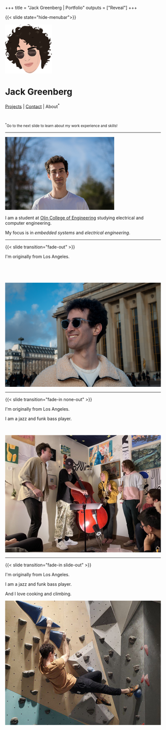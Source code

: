 +++
title = "Jack Greenberg | Portfolio"
outputs = ["Reveal"]
+++

{{< slide state="hide-menubar">}}

<img style="border: none; box-shadow: none" src="/illustration.png" width="30%" />

# Jack Greenberg

[Projects](#projects) | [Contact](#contact) | About<sup>\*</sup>

<br />

<small><sup>\*</sup>Go to the next slide to learn about my work experience and
skills!</small>

---

<img src="/portrait.jpg" width="70%" />

I am a student at [Olin College of Engineering](https://olin.edu) studying
electrical and computer engineering.

My focus is in _embedded systems_ and _electrical engineering_.

---

{{< slide transition="fade-out" >}}

<div class="image-split">
<div>
I'm originally from Los Angeles.

<p style="opacity: 0">Hack</p>

<p style="opacity: 0">Hack</p>
</div>

<div>
<img src="/new_portrait.jpg" />
</div>
</div>

---

{{< slide transition="fade-in none-out" >}}

<div class="image-split">
<div>
I'm originally from Los Angeles.

I am a jazz and funk bass player.

<p style="opacity: 0">Hack</p>
</div>
<div>
<img src="jazz.jpg" />
</div>
</div>

---

{{< slide transition="fade-in slide-out" >}}

<div class="image-split">
<div>
I'm originally from Los Angeles.

I am a jazz and funk bass player.

And I love cooking and climbing.
</div>
<div>
<img src="climbing.jpg" />
</div>
</div>
